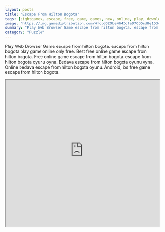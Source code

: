 ```yaml
---
layout: posts
title: "Escape From Hilton Bogota"
tags: [eightgames, escape, free, game, games, new, online, play, download, hilton, bogota, free, online, games, oyna, game, free, games, play, play, games]
image: "https://img.gamedistribution.com/4fccd829be4642cfa97035ad8e153cee.jpg"
summary: "Play Web Browser Game escape from hilton bogota. escape from hilton bogota play game online only free. Best free online game escape from hilton bogota. Free online game escape from hilton bogota. escape from hilton bogota oyunu oyna. Bedava escape from hilton bogota oyunu oyna. Online bedava escape from hilton bogota oyunu. Android, ios free game escape from hilton bogota."
category: "Puzzle"
---
```


Play Web Browser Game escape from hilton bogota. escape from hilton bogota play game online only free. Best free online game escape from hilton bogota. Free online game escape from hilton bogota. escape from hilton bogota oyunu oyna. Bedava escape from hilton bogota oyunu oyna. Online bedava escape from hilton bogota oyunu. Android, ios free game escape from hilton bogota.

<iframe width="100%" height="480px;" src="https://flash.gamedistribution.com?game=4fccd829be4642cfa97035ad8e153cee"></iframe>